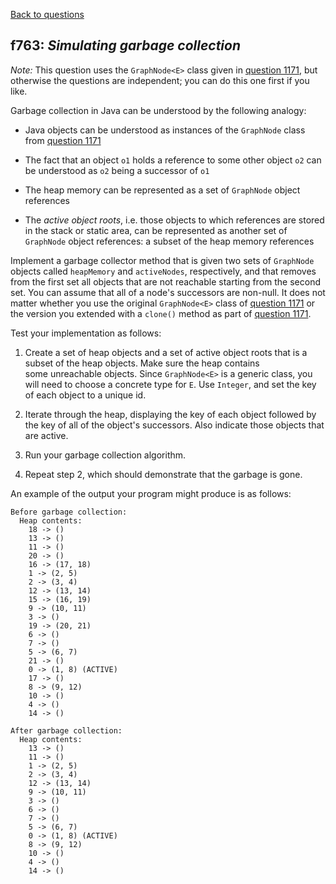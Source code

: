 [Back to questions](../README.md)

## f763: *Simulating garbage collection*

*Note:* This question uses the `GraphNode<E>` class given in [question 1171](1171.md),
but otherwise the questions are independent; you can do this one first if you like.

Garbage collection in Java can be understood by the following analogy:

* Java objects can be understood as instances of the `GraphNode` class from [question 1171](1171.md)

* The fact that an object `o1` holds a reference to some other object `o2` can be understood as `o2` being a successor of
`o1`

* The heap memory can be represented as a set of `GraphNode` object references

* The *active object roots*, i.e. those objects to which references are stored in the stack or static area, can be represented as
another set of `GraphNode` object references: a subset of the heap memory references

Implement a garbage collector method that is given two sets of `GraphNode` objects called `heapMemory` and `activeNodes`,
respectively, and that removes from the first set all objects that are not reachable starting from the second set.
You can assume that all of a node's successors are non-null.  It does not matter whether you use the original `GraphNode<E>` class of [question 1171](1171.md)
or the version you extended with a `clone()` method as part of [question 1171](1171.md).

Test your implementation as follows:

1. Create a set of heap objects and a set of active object roots that is a subset of the heap objects.  Make sure the heap contains     
   some unreachable objects.  Since `GraphNode<E>` is a generic class, you will need to choose a concrete type for `E`.  Use `Integer`, and set the key of each object to a unique id.

2. Iterate through the heap, displaying the key of each object followed by the key of all of the object's successors.  Also indicate
   those objects that are active.

3. Run your garbage collection algorithm.

4. Repeat step 2, which should demonstrate that the garbage is gone.

An example of the output your program might produce is as follows:


```
Before garbage collection:
  Heap contents:
    18 -> ()
    13 -> ()
    11 -> ()
    20 -> ()
    16 -> (17, 18)
    1 -> (2, 5)
    2 -> (3, 4)
    12 -> (13, 14)
    15 -> (16, 19)
    9 -> (10, 11)
    3 -> ()
    19 -> (20, 21)
    6 -> ()
    7 -> ()
    5 -> (6, 7)
    21 -> ()
    0 -> (1, 8) (ACTIVE)
    17 -> ()
    8 -> (9, 12)
    10 -> ()
    4 -> ()
    14 -> ()

After garbage collection:
  Heap contents:
    13 -> ()
    11 -> ()
    1 -> (2, 5)
    2 -> (3, 4)
    12 -> (13, 14)
    9 -> (10, 11)
    3 -> ()
    6 -> ()
    7 -> ()
    5 -> (6, 7)
    0 -> (1, 8) (ACTIVE)
    8 -> (9, 12)
    10 -> ()
    4 -> ()
    14 -> ()
```


